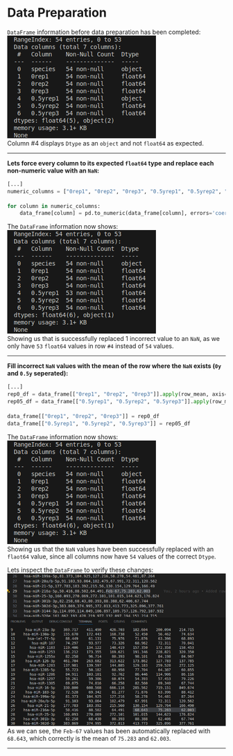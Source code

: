 # Data Preparation
`DataFrame` information before data preparation has been completed:
\
![Initial DataFram Info](attachments/initial_df-info.png)
\
Column #4 displays `Dtype` as an `object` and not `float64` as expected. 

---
**Lets force every column to its expected `float64` type and replace each non-numeric value with an `NaN`:**
```Python
[...]
numeric_columns = ["0rep1", "0rep2", "0rep3", "0.5yrep1", "0.5yrep2", "0.5yrep3"]

for column in numeric_columns:
	data_frame[column] = pd.to_numeric(data_frame[column], errors='coerce')
```

The `DataFrame` information now shows:
\
![NaN Fixed DataFrame Info](attachments/nan_fixed_df-info.png)
\
Showing us that is successfully replaced 1 incorrect value to an `NaN`, as we only have `53` `float64` values in row `#4` instead of `54` values.

---
**Fill incorrect `NaN` values with the mean of the row where the `NaN` exists (`0y` and `0.5y` seperated):**
```Python
[...]
rep0_df = data_frame[["0rep1", "0rep2", "0rep3"]].apply(row_mean, axis=1)
rep05_df = data_frame[["0.5yrep1", "0.5yrep2", "0.5yrep3"]].apply(row_mean, axis=1)

data_frame[["0rep1", "0rep2", "0rep3"]] = rep0_df
data_frame[["0.5yrep1", "0.5yrep2", "0.5yrep3"]] = rep05_df
```

The `DataFrame` information now shows:
\
![Final DataFrame Info](attachments/final_df-info.png)
\
Showing us that the `NaN` values have been successfully replaced with an `flaot64` value, since all columns now have `54` values of the correct `Dtype`.

Lets inspect the `DataFrame` to verify these changes:
\
![Final Output](attachments/final_output.png)
\
As we can see, the `Feb-67` values has been automatically replaced with `68.643`, which correctly is the mean of `75.283` and `62.003`.

---